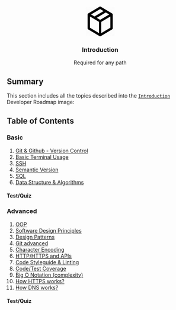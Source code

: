 <p align="center">
  <img src="../../images/logos/basic-logo.png" alt="Logo" width="80" height="80">
  <br />

  <h3 align="center">Introduction</h3>

  <p align="center">
  Required for any path
  </p>
</p>

## Summary

This section includes all the topics described into the [`Introduction`](../../images/intro.png) Developer Roadmap image:

## Table of Contents

### Basic

1. [Git & Github - Version Control](git.md)
1. [Basic Terminal Usage](terminal.md)
1. [SSH](ssh.md)
1. [Semantic Version](git.md)
1. [SQL](git.md)
1. [Data Structure & Algorithms](git.md)

#### Test/Quiz

### Advanced

1. [OOP](git.md)
1. [Software Design Principles](software_design_principles.md)
1. [Design Patterns](git.md)
1. [Git advanced](https://kinsta.com/knowledgebase/what-is-github/)
1. [Character Encoding](git.md)
1. [HTTP/HTTPS and APIs](git.md)
1. [Code Styleguide & Linting](git.md)
1. [Code/Test Coverage](git.md)
1. [Big O Notation (complexity)](git.md)
1. [How HTTPS works?](git.md)
1. [How DNS works?](git.md)

#### Test/Quiz
